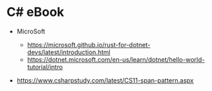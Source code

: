 # C# eBook

- MicroSoft
  - https://microsoft.github.io/rust-for-dotnet-devs/latest/introduction.html
  - https://dotnet.microsoft.com/en-us/learn/dotnet/hello-world-tutorial/intro

- https://www.csharpstudy.com/latest/CS11-span-pattern.aspx
